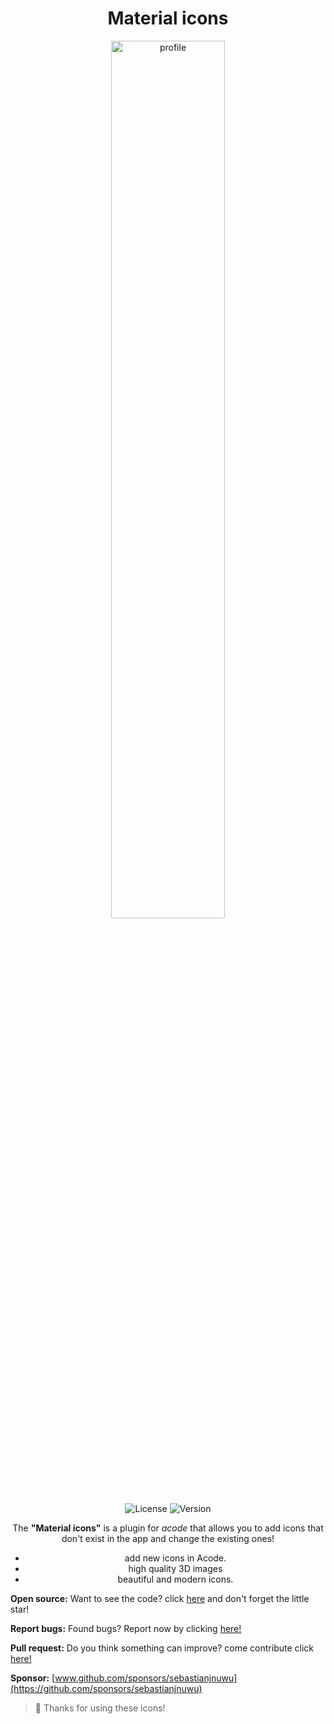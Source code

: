<div align="center">
<h1>Material icons</h1>
</div>

<div align="center"> 
 <img alt="profile" src="https://raw.githubusercontent.com/sebastianjnuwu/acode-plugins/material-icons/icon.png" width="60%" />
  <br>
  <img alt="License" src="https://img.shields.io/badge/License-Apache%202.0-purple.svg"/>
  <img alt="Version" src="https://img.shields.io/badge/Latest%20version-V1.1.2-purple"/>

<p>The <strong>"Material icons"</strong> is a plugin for <i>acode</i> that allows you to add icons that don't exist in the app and change the existing ones!</p>

 - add new icons in Acode.
 - high quality 3D images
 - beautiful and modern icons.

</div>

<strong>Open source:</strong> Want to see the code? click <a href="https://github.com/sebastianjnuwu/acode-plugins/tree/material-icons">here</a> and don't forget the little star!<br>

<strong>Report bugs:</strong> Found bugs? Report now by clicking <a href="https://github.com/sebastianjnuwu/acode-plugins/issues">here!</a><br>

<strong>Pull request:</strong> Do you think something can improve? come contribute click <a href="https://github.com/sebastianjnuwu/acode-plugins/pulls">here!</a>

<strong>Sponsor:</strong> [www.github.com/sponsors/sebastianjnuwu](https://github.com/sponsors/sebastianjnuwu)

> 💜 Thanks for using these icons!